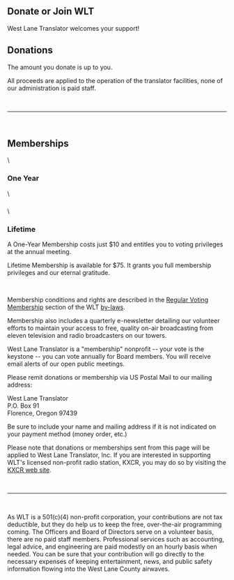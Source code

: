 
Donate or Join WLT
------------------

West Lane Translator welcomes your support!

Donations
---------

The amount you donate is up to you.

All proceeds are applied to the operation of the translator facilities,
none of our administration is paid staff.

 

------------------------------------------------------------------------

 

Memberships
-----------

\

### **One Year**

\

### 

\

### **Lifetime**

A One-Year Membership costs just \$10 and entitles you to voting
privileges at the annual meeting.

Lifetime Membership is available for \$75. It grants you full membership
privileges and our eternal gratitude.

 

Membership conditions and rights are described in the [Regular Voting
Membership](http://www.westlanetv.org/About/Bylaws#members) section of
the WLT [by-laws](http://www.westlanetv.org/About/Bylaws).

Membership also includes a quarterly e-newsletter detailing our
volunteer efforts to maintain your access to free, quality on-air
broadcasting from eleven television and radio broadcasters on our
towers.

West Lane Translator is a \"membership\" nonprofit \-- your vote is the
keystone \-- you can vote annually for Board members. You will receive
email alerts of our open public meetings.

Please remit donations or membership via US Postal Mail to our mailing
address:

West Lane Translator\
P.O. Box 91\
Florence, Oregon 97439

Be sure to include your name and mailing address if it is not indicated
on your payment method (money order, etc.)

Please note that donations or memberships sent from this page will be
applied to West Lane Translator, Inc. If you are interested in
supporting WLT\'s licensed non-profit radio station, KXCR, you may do so
by visiting the [KXCR web site](http://www.kxcr.net).

 

------------------------------------------------------------------------

 

As WLT is a 501(c)(4) non-profit corporation, your contributions are not
tax deductible, but they do help us to keep the free, over-the-air
programming coming. The Officers and Board of Directors serve on a
volunteer basis, there are no paid staff members. Professional services
such as accounting, legal advice, and engineering are paid modestly on
an hourly basis when needed. You can be sure that your contribution will
go directly to the necessary expenses of keeping entertainment, news,
and public safety information flowing into the West Lane County
airwaves.



